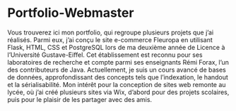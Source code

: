 # Portfolio-Webmaster

Vous trouverez ici mon portfolio, qui regroupe plusieurs projets que j’ai réalisés. Parmi eux, j’ai conçu le site e-commerce Fleuropa en utilisant Flask, HTML, CSS et PostgreSQL lors de ma deuxième année de Licence à l’Université Gustave-Eiffel. Cet établissement est reconnu pour ses laboratoires de recherche et compte parmi ses enseignants Rémi Forax, l’un des contributeurs de Java.  Actuellement, je suis un cours avancé de bases de données, approfondissant des concepts tels que l’indexation, le handout et la sérialisabilité. Mon intérêt pour la conception de sites web remonte au lycée, où j’ai créé plusieurs sites via Wix, d’abord pour des projets scolaires, puis pour le plaisir de les partager avec des amis.
